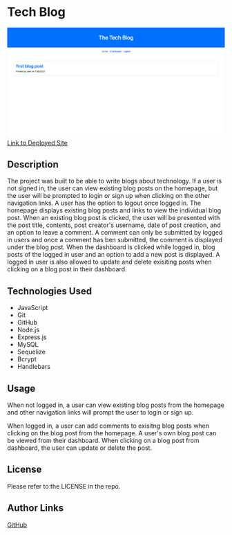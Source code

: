 # Tech Blog

![Image of Tech Blog Site](./assets/images/tech-blog-image.png)
[Link to Deployed Site](https://ng-tech-blog.herokuapp.com/)

## Description
The project was built to be able to write blogs about technology. If a user is not signed in, the user can view existing blog posts on the homepage, but the user will be prompted to login or sign up when clicking on the other navigation links. A user has the option to logout once logged in. The homepage displays existing blog posts and links to view the individual blog post. When an existing blog post is clicked, the user will be presented with the post title, contents, post creator's username, date of post creation, and an option to leave a comment. A comment can only be submitted by logged in users and once a comment has ben submitted, the comment is displayed under the blog post. When the dashboard is clicked while logged in, blog posts of the logged in user and an option to add a new post is displayed. A logged in user is also allowed to update and delete exisiting posts when clicking on a blog post in their dashboard.

## Technologies Used
- JavaScript
- Git
- GitHub
- Node.js
- Express.js
- MySQL
- Sequelize
- Bcrypt
- Handlebars

## Usage
When not logged in, a user can view existing blog posts from the homepage and other navigation links will prompt the user to login or sign up.

When logged in, a user can add comments to exisitng blog posts when clicking on the blog post from the homepage. A user's own blog post can be viewed from their dashboard. When clicking on a blog post from dashboard, the user can update or delete the post.

## License
Please refer to the LICENSE in the repo.

## Author Links
[GitHub](https://github.com/ncguan)